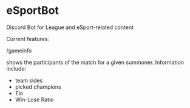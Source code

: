 # eSportBot

Discord Bot for League and eSport-related content

Current features:

/gameinfo <summoner-name>

shows the participants of the match for a given summoner.
Information include:

- team sides
- picked champions
- Elo
- Win-Lose Ratio

